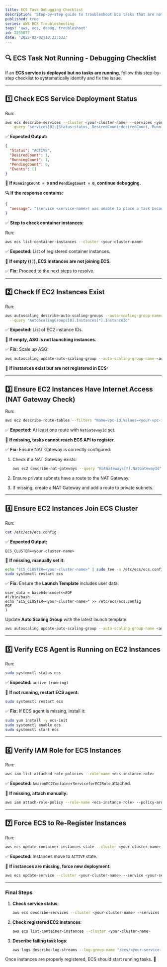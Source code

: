```yaml
---
title: ECS Task Debugging Checklist
description: 'Step-by-step guide to troubleshoot ECS tasks that are not running, covering common issues like missing container instances, networking, IAM roles, and service configurations'
published: true
series: AWS ECS Troubleshooting
tags: 'aws, ecs, debug, troubleshoot'
id: 2255077
date: '2025-02-02T10:33:53Z'
---
```


## **🔍 ECS Task Not Running - Debugging Checklist**

If an **ECS service is deployed but no tasks are running**, follow this step-by-step checklist to systematically identify and fix the issue.

---

## **1️⃣ Check ECS Service Deployment Status**

Run:

```sh
aws ecs describe-services --cluster <your-cluster-name> --services <your-service-name> \
  --query "services[0].{Status:status, DesiredCount:desiredCount, RunningCount:runningCount, PendingCount:pendingCount, Events:events}"
```

✅ **Expected Output:**

```json
{
  "Status": "ACTIVE",
  "DesiredCount": 1,
  "RunningCount": 1,
  "PendingCount": 0,
  "Events": []
}
```

🔴 **If `RunningCount = 0` and `PendingCount = 0`, continue debugging.**

**🔍 If the response contains:**

```json
{
  "message": "(service <service-name>) was unable to place a task because no container instance met all of its requirements. Reason: No Container Instances were found in your cluster."
}
```

✅ **Step to check container instances:**

Run:

```sh
aws ecs list-container-instances --cluster <your-cluster-name>
```

✅ **Expected:** List of registered container instances.

🔴 **If empty (`[]`), EC2 instances are not joining ECS.**

✅ **Fix:** Proceed to the next steps to resolve.

---

## **2️⃣ Check If EC2 Instances Exist**

Run:

```sh
aws autoscaling describe-auto-scaling-groups --auto-scaling-group-names <asg-name> \
  --query "AutoScalingGroups[0].Instances[*].InstanceId"
```

✅ **Expected:** List of EC2 instance IDs.

🔴 **If empty, ASG is not launching instances.**

✅ **Fix:** Scale up ASG:

```sh
aws autoscaling update-auto-scaling-group --auto-scaling-group-name <asg-name> --desired-capacity 2
```

🔴 **If instances exist but are not registered in ECS:**

---

## **3️⃣ Ensure EC2 Instances Have Internet Access (NAT Gateway Check)**

Run:

```sh
aws ec2 describe-route-tables --filters "Name=vpc-id,Values=<your-vpc-id>" --query "RouteTables[*].Routes[*].{Destination:DestinationCidrBlock, Target:NatGatewayId}"
```

✅ **Expected:** At least one route with `NatGatewayId` set.

🔴 **If missing, tasks cannot reach ECS API to register.**

✅ **Fix:** Ensure NAT Gateway is correctly configured:

1. Check if a NAT Gateway exists:

   ```sh
   aws ec2 describe-nat-gateways --query "NatGateways[*].NatGatewayId"
   ```

2. Ensure private subnets have a route to the NAT Gateway.
3. If missing, create a NAT Gateway and add a route to private subnets.

---

## **4️⃣ Ensure EC2 Instances Join ECS Cluster**

Run:

```sh
cat /etc/ecs/ecs.config
```

✅ **Expected Output:**

```plaintext
ECS_CLUSTER=<your-cluster-name>
```

🔴 **If missing, manually set it:**

```sh
echo "ECS_CLUSTER=<your-cluster-name>" | sudo tee -a /etc/ecs/ecs.config
sudo systemctl restart ecs
```

✅ **Fix:** Ensure the **Launch Template** includes user data:

```hcl
user_data = base64encode(<<EOF
#!/bin/bash
echo "ECS_CLUSTER=<your-cluster-name>" >> /etc/ecs/ecs.config
EOF
)
```

Update **Auto Scaling Group** with the latest launch template:

```sh
aws autoscaling update-auto-scaling-group --auto-scaling-group-name <asg-name> --launch-template Name=<lt-name>,Version=$Latest
```

---

## **5️⃣ Verify ECS Agent is Running on EC2 Instances**

Run:

```sh
sudo systemctl status ecs
```

✅ **Expected:** `active (running)`

🔴 **If not running, restart ECS agent:**

```sh
sudo systemctl restart ecs
```

✅ **Fix:** If ECS agent is missing, install it:

```sh
sudo yum install -y ecs-init
sudo systemctl enable ecs
sudo systemctl start ecs
```

---

## **6️⃣ Verify IAM Role for ECS Instances**

Run:

```sh
aws iam list-attached-role-policies --role-name <ecs-instance-role>
```

✅ **Expected:** `AmazonEC2ContainerServiceforEC2Role` attached.

🔴 **If missing, attach manually:**

```sh
aws iam attach-role-policy --role-name <ecs-instance-role> --policy-arn arn:aws:iam::aws:policy/service-role/AmazonEC2ContainerServiceforEC2Role
```

---

## **7️⃣ Force ECS to Re-Register Instances**

Run:

```sh
aws ecs update-container-instances-state --cluster <your-cluster-name> --container-instances <instance-id> --status ACTIVE
```

✅ **Expected:** Instances move to `ACTIVE` state.

🔴 **If instances are missing, force new deployment:**

```sh
aws ecs update-service --cluster <your-cluster-name> --service <your-service-name> --force-new-deployment
```

---

### **Final Steps**

1. **Check service status**:

   ```sh
   aws ecs describe-services --cluster <your-cluster-name> --services <your-service-name>
   ```

2. **Check registered EC2 instances**:

   ```sh
   aws ecs list-container-instances --cluster <your-cluster-name>
   ```

3. **Describe failing task logs**:

   ```sh
   aws logs describe-log-streams --log-group-name "/ecs/<your-service-name>"
   ```

Once instances are properly registered, ECS should start running tasks. 🚀
